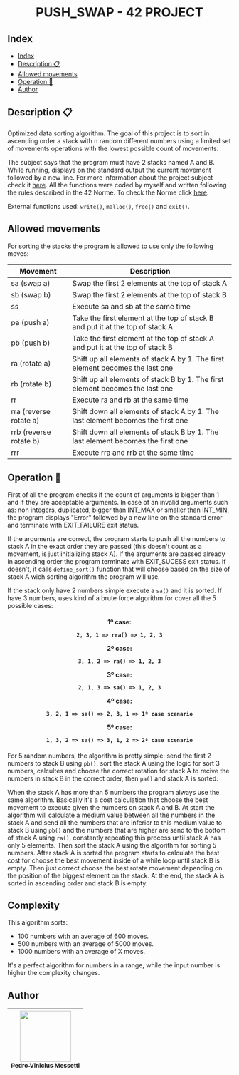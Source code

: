 <h1 align="center">
PUSH_SWAP - 42 PROJECT
</h1>

## Index

- [Index](#index)
- [Description :clipboard:](#description-clipboard)
- [Allowed movements](#allowed-movements)
- [Operation :wrench:](#operation-wrench)
- [Author](#author)

## Description :clipboard:
<p>
Optimized data sorting algorithm. The goal of this project is to sort in ascending order a stack with n random different numbers using a limited set of movements operations with the lowest possible count of movements.

The subject says that the program must have 2 stacks named A and B. While running, displays on the standard output the current movement followed by a new line. For more information about the project subject check it [here](https://github.com/pedromessetti/push_swap/blob/master/subject.pdf). All the functions were coded by myself and written following the rules described in the 42 Norme. To check the Norme click [here](https://github.com/42School/norminette/blob/master/pdf/en.norm.pdf).

External functions used: `write()`, `malloc()`, `free()` and `exit()`.
</p>

## Allowed movements

For sorting the stacks the program is allowed to use only the following moves:

| Movement               | Description                                                                     |
| ---------------------- | ------------------------------------------------------------------------------- |
| sa (swap a)            | Swap the first 2 elements at the top of stack A                                 |
| sb (swap b)            | Swap the first 2 elements at the top of stack B                                 |
| ss                     | Execute sa and sb at the same time                                              |
| pa (push a)            | Take the first element at the top of stack B and put it at the top of stack A   |
| pb (push b)            | Take the first element at the top of stack A and put it at the top of stack B   |
| ra (rotate a)          | Shift up all elements of stack A by 1. The first element becomes the last one   |
| rb (rotate b)          | Shift up all elements of stack B by 1. The first element becomes the last one   |
| rr                     | Execute ra and rb at the same time                                              |
| rra (reverse rotate a) | Shift down all elements of stack A by 1. The last element becomes the first one |
| rrb (reverse rotate b) | Shift down all elements of stack B by 1. The last element becomes the first one |
| rrr                    | Execute rra and rrb at the same time                                            |



## Operation :wrench:

<p>
First of all the program checks if the count of arguments is bigger than 1 and if they are acceptable arguments. In case of an invalid arguments such as: non integers, duplicated, bigger than INT_MAX or smaller than INT_MIN, the program displays "Error" followed by a new line on the standard error and terminate with EXIT_FAILURE exit status.

If the arguments are correct, the program starts to push all the numbers to stack A in the exact order they are passed (this doesn't count as a movement, is just initializing stack A). If the arguments are passed already in ascending order the program terminate with EXIT_SUCESS exit status. If doesn't, it calls `define_sort()` function that will choose based on the size of stack A wich sorting algorithm the program will use.

If the stack only have 2 numbers simple execute a `sa()` and it is sorted. If have 3 numbers, uses kind of a brute force algorithm for cover all the 5 possible cases:
</p>

<h4 align="center">

1º case:

    2, 3, 1 => rra() => 1, 2, 3

2º case:

    3, 1, 2 => ra() => 1, 2, 3

3º case:

    2, 1, 3 => sa() => 1, 2, 3

4º case:

    3, 2, 1 => sa() => 2, 3, 1 => 1º case scenario

5º case:

    1, 3, 2 => sa() => 3, 1, 2 => 2º case scenario
</h4>

<p>

For 5 random numbers, the algorithm is pretty simple: send the first 2 numbers to stack B using `pb()`, sort the stack A using the logic for sort 3 numbers, calcultes and choose the correct rotation for stack A to recive the numbers in stack B in the correct order, then `pa()` and stack A is sorted.

When the stack A has more than 5 numbers the program always use the same algorithm. Basically it's a cost calculation that choose the best movement to execute given the numbers on stack A and B. At start the algorithm will calculate a medium value between all the numbers in the stack A and send all the numbers that are inferior to this medium value to stack B using `pb()` and the numbers that are higher are send to the bottom of stack A using `ra()`, constantly repeating this process until stack A has only 5 elements. Then sort the stack A using the algorithm for sorting 5 numbers. After stack A is sorted the program starts to calculate the best cost for choose the best movement inside of a while loop until stack B is empty. Then just correct choose the best rotate movement depending on the position of the biggest element on the stack. At the end, the stack A is sorted in ascending order and stack B is empty.
</p>

## Complexity 

<p>

This algorithm sorts:
- 100 numbers with an average of 600 moves.
- 500 numbers with an average of 5000 moves.
- 1000 numbers with an average of X moves.

It's a perfect algorithm for numbers in a range, while the input number is higher the complexity changes.
</p>

## Author
| [<img src="https://avatars.githubusercontent.com/u/105685220?v=4" width=115><br><sub>Pedro Vinicius Messetti</sub>](https://github.com/pedromessetti) |
| :---------------------------------------------------------------------------------------------------------------------------------------------------: |